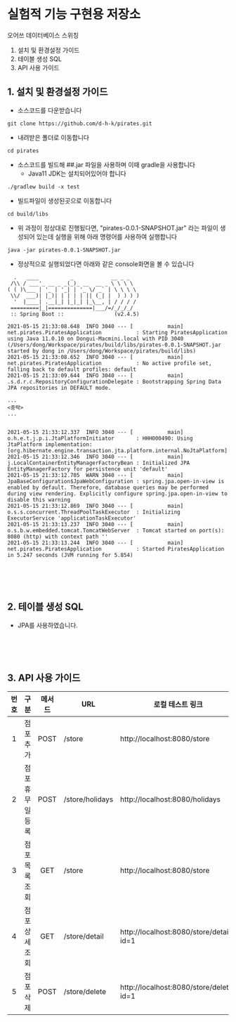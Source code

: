 # 실험적 기능 구현용  저장소

오어쓰
데이터베이스 스위칭

1. 설치 및 환경설정 가이드
2. 테이블 생성 SQL
3. API 사용 가이드


## 1. 설치 및 환경설정 가이드
- 소스코드를 다운받습니다
```
git clone https://github.com/d-h-k/pirates.git
```
- 내려받은 폴더로 이동합니다
```
cd pirates
```
- 소스코드를 빌드해 ##.jar 파일을 사용하며 이때 gradle을 사용합니다
  - Java11 JDK는 설치되어있어야 합니다
```
./gradlew build -x test
```
- 빌드파일이 생성된곳으로 이동합니다
```
cd build/libs
```
- 위 과정이 정상대로 진행됬다면, "pirates-0.0.1-SNAPSHOT.jar" 라는 파일이 생성되어 있는데 실행을 위해 아래 명령어를 사용하여 실행합니다
```
java -jar pirates-0.0.1-SNAPSHOT.jar
```
- 정상적으로 실행되었다면 아래와 같은 console화면을 볼 수 있습니다
```
  .   ____          _            __ _ _
 /\\ / ___'_ __ _ _(_)_ __  __ _ \ \ \ \
( ( )\___ | '_ | '_| | '_ \/ _` | \ \ \ \
 \\/  ___)| |_)| | | | | || (_| |  ) ) ) )
  '  |____| .__|_| |_|_| |_\__, | / / / /
 =========|_|==============|___/=/_/_/_/
 :: Spring Boot ::                (v2.4.5)

2021-05-15 21:33:08.648  INFO 3040 --- [           main] net.pirates.PiratesApplication           : Starting PiratesApplication using Java 11.0.10 on Dongui-Macmini.local with PID 3040 (/Users/dong/Workspace/pirates/build/libs/pirates-0.0.1-SNAPSHOT.jar started by dong in /Users/dong/Workspace/pirates/build/libs)
2021-05-15 21:33:08.652  INFO 3040 --- [           main] net.pirates.PiratesApplication           : No active profile set, falling back to default profiles: default
2021-05-15 21:33:09.644  INFO 3040 --- [           main] .s.d.r.c.RepositoryConfigurationDelegate : Bootstrapping Spring Data JPA repositories in DEFAULT mode.

...
<중략>
...


2021-05-15 21:33:12.337  INFO 3040 --- [           main] o.h.e.t.j.p.i.JtaPlatformInitiator       : HHH000490: Using JtaPlatform implementation: [org.hibernate.engine.transaction.jta.platform.internal.NoJtaPlatform]
2021-05-15 21:33:12.346  INFO 3040 --- [           main] j.LocalContainerEntityManagerFactoryBean : Initialized JPA EntityManagerFactory for persistence unit 'default'
2021-05-15 21:33:12.705  WARN 3040 --- [           main] JpaBaseConfiguration$JpaWebConfiguration : spring.jpa.open-in-view is enabled by default. Therefore, database queries may be performed during view rendering. Explicitly configure spring.jpa.open-in-view to disable this warning
2021-05-15 21:33:12.869  INFO 3040 --- [           main] o.s.s.concurrent.ThreadPoolTaskExecutor  : Initializing ExecutorService 'applicationTaskExecutor'
2021-05-15 21:33:13.237  INFO 3040 --- [           main] o.s.b.w.embedded.tomcat.TomcatWebServer  : Tomcat started on port(s): 8080 (http) with context path ''
2021-05-15 21:33:13.244  INFO 3040 --- [           main] net.pirates.PiratesApplication           : Started PiratesApplication in 5.247 seconds (JVM running for 5.854)
```

<br><br><br>

## 2. 테이블 생성 SQL
- JPA를 사용하였습니다.

<br><br><br>

## 3. API 사용 가이드

|  번호  | 구분    | 메서드| URL   | 로컬 테스트 링크|   
| :----: | :-----: | :-----: | ----- | ----- |
|1| 점포 추가 | POST |/store|http://localhost:8080/store|
|2| 점포 휴무일 등록 |POST|/store/holidays|http://localhost:8080/holidays|
|3| 점포 목록 조회 |GET|/store|http://localhost:8080/store|
|4| 점포 상세 조회 |GET|/store/detail|http://localhost:8080/store/detail?id=1|
|5| 점포 삭제|POST|/store/delete|http://localhost:8080/store/delete?id=1|
